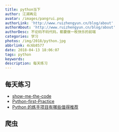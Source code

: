 ```yaml
---
title: python当下
author: 江湖再见
avatar: /images/pangrui.png
authorLink: 'http://www.ruizhengyun.cn/blog/about'
authorAbout: 'http://www.ruizhengyun.cn/blog/about'
authorDesc: 不论码不码代码，都要做一枚快乐的前端
categories: 学习
photos: /img/2018/python.jpg
abbrlink: 4c6b8577
date: 2018-04-13 18:06:07
tags: python
keywords:
description: 每天练习
---
```

## 每天练习
* [show-me-the-code](https://github.com/Yixiaohan/show-me-the-code)
* [Python-first-Practice](https://github.com/MurphyWan/Python-first-Practice)
* [Python 的练手项目有哪些值得推荐](https://www.zhihu.com/question/29372574/answer/346927368)

## 爬虫

